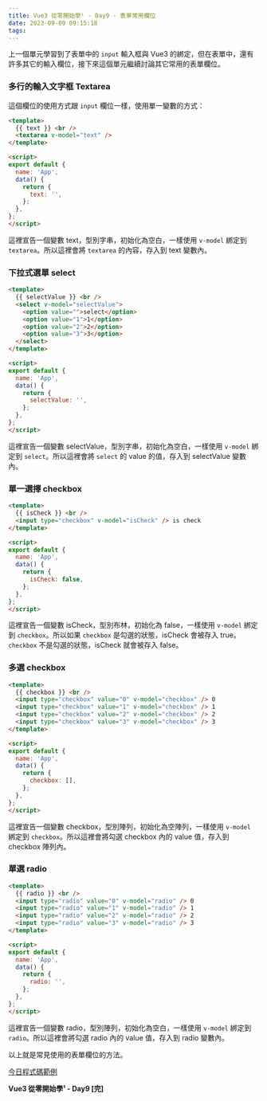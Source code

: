 ```yaml
---
title: Vue3 從零開始學¹ - Day9 - 表單常用欄位
date: 2023-09-09 09:15:18
tags:
---
```


上一個單元學習到了表單中的 `input` 輸入框與 Vue3 的綁定，但在表單中，還有許多其它的輸入欄位，接下來這個單元繼續討論其它常用的表單欄位。

### 多行的輸入文字框 Textarea

這個欄位的使用方式跟 `input` 欄位一樣，使用單一變數的方式：

```html
<template>
  {{ text }} <br />
  <textarea v-model="text" />
</template>

<script>
export default {
  name: 'App',
  data() {
    return {
      text: '',
    };
  },
};
</script>
```

這裡宣告一個變數 text，型別字串，初始化為空白，一樣使用 `v-model` 綁定到 `textarea`。所以這裡會將 `textarea` 的內容，存入到 text 變數內。

### 下拉式選單 select

```html
<template>
  {{ selectValue }} <br />
  <select v-model="selectValue">
    <option value="">select</option>
    <option value="1">1</option>
    <option value="2">2</option>
    <option value="3">3</option>
  </select>
</template>

<script>
export default {
  name: 'App',
  data() {
    return {
      selectValue: '',
    };
  },
};
</script>
```

這裡宣告一個變數 selectValue，型別字串，初始化為空白，一樣使用 `v-model` 綁定到 `select`。所以這裡會將 `select` 的 value 的值，存入到 selectValue 變數內。

### 單一選擇 checkbox

```html
<template>
  {{ isCheck }} <br />
  <input type="checkbox" v-model="isCheck" /> is check
</template>

<script>
export default {
  name: 'App',
  data() {
    return {
      isCheck: false,
    };
  },
};
</script>
```

這裡宣告一個變數 isCheck，型別布林，初始化為 false，一樣使用 `v-model` 綁定到 `checkbox`。所以如果 `checkbox` 是勾選的狀態，isCheck 會被存入 true。 `checkbox` 不是勾選的狀態，isCheck 就會被存入 false。

### 多選 checkbox

```html
<template>
  {{ checkbox }} <br />
  <input type="checkbox" value="0" v-model="checkbox" /> 0
  <input type="checkbox" value="1" v-model="checkbox" /> 1
  <input type="checkbox" value="2" v-model="checkbox" /> 2
  <input type="checkbox" value="3" v-model="checkbox" /> 3
</template>

<script>
export default {
  name: 'App',
  data() {
    return {
      checkbox: [],
    };
  },
};
</script>
```

這裡宣告一個變數 checkbox，型別陣列，初始化為空陣列，一樣使用 `v-model` 綁定到 `checkbox`。所以這裡會將勾選 checkbox 內的 value 值，存入到 checkbox 陣列內。

### 單選 radio 

```html
<template>
  {{ radio }} <br />
  <input type="radio" value="0" v-model="radio" /> 0
  <input type="radio" value="1" v-model="radio" /> 1
  <input type="radio" value="2" v-model="radio" /> 2
  <input type="radio" value="3" v-model="radio" /> 3
</template>

<script>
export default {
  name: 'App',
  data() {
    return {
      radio: '',
    };
  },
};
</script>
```

這裡宣告一個變數 radio，型別陣列，初始化為空白，一樣使用 `v-model` 綁定到 `radio`。所以這裡會將勾選 radio 內的 value 值，存入到 radio 變數內。

以上就是常見使用的表單欄位的方法。

[今日程式碼範例](https://stackblitz.com/edit/vue-1gpjcv?file=src%2FApp.vue)

**Vue3 從零開始學¹ - Day9 [完]**

